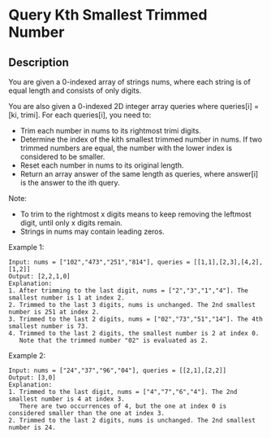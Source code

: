 # Query Kth Smallest Trimmed Number

## Description

You are given a 0-indexed array of strings nums, where each string is of equal length and consists of only digits.

You are also given a 0-indexed 2D integer array queries where queries[i] = [ki, trimi]. For each queries[i], you need to:

- Trim each number in nums to its rightmost trimi digits.
- Determine the index of the kith smallest trimmed number in nums. If two trimmed numbers are equal, the number with the lower index is considered to be smaller.
- Reset each number in nums to its original length.
- Return an array answer of the same length as queries, where answer[i] is the answer to the ith query.

Note:

- To trim to the rightmost x digits means to keep removing the leftmost digit, until only x digits remain.
- Strings in nums may contain leading zeros.
 
Example 1:


```
Input: nums = ["102","473","251","814"], queries = [[1,1],[2,3],[4,2],[1,2]]
Output: [2,2,1,0]
Explanation:
1. After trimming to the last digit, nums = ["2","3","1","4"]. The smallest number is 1 at index 2.
2. Trimmed to the last 3 digits, nums is unchanged. The 2nd smallest number is 251 at index 2.
3. Trimmed to the last 2 digits, nums = ["02","73","51","14"]. The 4th smallest number is 73.
4. Trimmed to the last 2 digits, the smallest number is 2 at index 0.
   Note that the trimmed number "02" is evaluated as 2.
```

Example 2:

```
Input: nums = ["24","37","96","04"], queries = [[2,1],[2,2]]
Output: [3,0]
Explanation:
1. Trimmed to the last digit, nums = ["4","7","6","4"]. The 2nd smallest number is 4 at index 3.
   There are two occurrences of 4, but the one at index 0 is considered smaller than the one at index 3.
2. Trimmed to the last 2 digits, nums is unchanged. The 2nd smallest number is 24.
```


